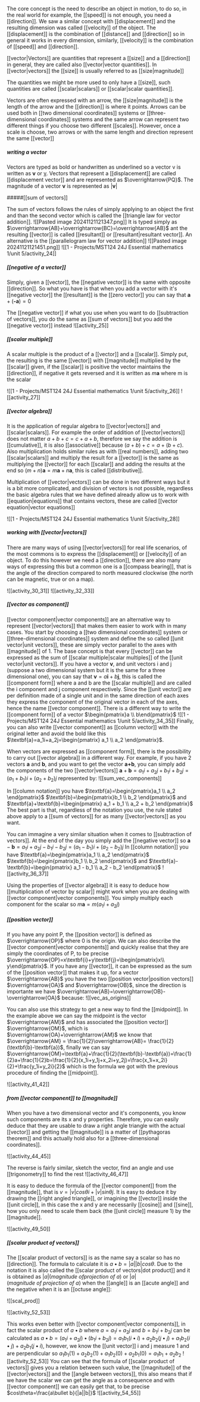 The core concept is the need to describe an object in motion, to do so, in the real world for example, the [[speed]] is not enough, you need a [[direction]].
We saw a similar concept with [[displacement]] and the resulting dimension was called [[velocity]] of the object. The [[displacement]] is the combination of [[distance]] and [[direction]] so in general it works in every dimension, similarly, [[velocity]] is the combination of [[speed]] and [[direction]].

[[vector|Vectors]] are quantities that represent a [[size]] and a [[direction]] in general, they are called also [[vector|vector quantities]]. In [[vector|vectors]] the [[size]] is usually referred to as [[size|magnitude]]

The quantities we might be more used to only have a [[size]], such quantities are called [[scalar|scalars]] or [[scalar|scalar quantities]].

Vectors are often expressed with an arrow, the [[size|magnitude]] is the length of the arrow and the [[direction]] is where it points. Arrows can be used both in [[two dimensional coordinates]] systems or [[three-dimensional coordinates]] systems and the same arrow can represent two different things if you choose two different [[scales]]. However, once a scale is choose, two arrows or with the same length and direction represent the same [[vector]]

##### writing a vector

Vectors are typed as bold or handwritten as underlined so a vector v is written as **v** or <u>v</u>. Vectors that represent a [[displacement]] are called [[displacement vector]] and are represented as $\overrightarrow{PQ}$.
The magnitude of a vector **v** is represented as |**v**|

#####[[sum of vectors]]

The sum of vectors follows the rules of simply applying to an object the first and than the second vector which is called the [[triangle law for vector addition]]. 
![[Pasted image 20241121121347.png]]
It is typed simply as $\overrightarrow{AB}+\overrightarrow{BC}=\overrightarrow{AB}$ ant the resulting [[vector]] is called [[resultant]] or [[resultant|resultant vector]].
An alternative is the [[parallelogram law for vector addition]]
![[Pasted image 20241121121451.png]]
![[1 - Projects/MST124 24J Essential mathematics 1/unit 5/activity_24]]


##### [[negative of a vector]]

Simply, given a [[vector]], the [[negative vector]] is the same with opposite [[direction]]. So what you have is that when you add a vector with it's [[negative vector]] the [[resultant]] is the [[zero vector]] you can say that $\textbf{a}+(\textbf{-a})=0$

The [[negative vector]] if what you use when you want to do [[subtraction of vectors]], you do the same as [[sum of vectors]] but you add the [[negative vector]] instead
![[activity_25]]

##### [[scalar multiple]]

A scalar multiple is the product of a [[vector]] and a [[scalar]]. Simply put, the resulting is the same [[vector]] with [[magnitude]] multiplied by the [[scalar]] given, if the [[scalar]] is positive the vector maintains the [[direction]], if negative it gets reversed and it is written as $m\textbf{a}$ where m is the scalar

![[1 - Projects/MST124 24J Essential mathematics 1/unit 5/activity_26]]
![[activity_27]]

##### [[vector algebra]]

It is the application of regular algebra to [[vector|vectors]] and [[scalar|scalars]]. For example the order of addition of [[vector|vectors]] does not matter $a+b+c=c+a+b$, therefore we say the addition is [[cumulative]], it is also [[associative]] because $(a+b)+c=a+(b+c)$.
Also multiplication holds similar rules as with [[real numbers]], adding two [[scalar|scalars]] and multiply the result for a [[vector]] is the same as multiplying the [[vector]] for each [[scalar]] and adding the results at the end so $(m+n)\textbf{a}=m\textbf{a}+n\textbf{a}$, this is called [[distributive]].

Multiplication of [[vector|vectors]] can be done in two different ways but it is a bit more complicated, and division of vectors is not possible, regardless the basic algebra rules that we have defined already allow us to work with [[equation|equations]] that contains vectors, these are called [[vector equation|vector equations]]

![[1 - Projects/MST124 24J Essential mathematics 1/unit 5/activity_28]]

##### working with [[vector|vectors]]

There are many ways of using [[vector|vectors]] for real life scenarios, of the most commons is to express the [[displacement]] or [[velocity]] of an object. To do this however we need a [[direction]], there are also many ways of expressing this but a common one is a [[compass bearing]], that is the angle of the direction compared to north measured clockwise (the north can be magnetic, true or on a map).

![[activity_30_31]]
![[activity_32_33]]

##### [[vector as component]]

[[vector component|vector components]] are an alternative way to represent [[vector|vectors]] that makes them easier to work with in many cases.
You start by choosing a [[two dimensional coordinates]] system or [[three-dimensional coordinates]] system and define the so called [[unit vector|unit vectors]], these are simply vector parallel to the axes with [[magnitude]] of 1.
The base concept is that every [[vector]] can be expressed as the sum of [[scalar multiple|scalar multiples]] of the [[unit vector|unit vectors]].
If you have a vector $\textbf{v}$, and unit vectors i and j (suppose a two dimensional system but it is the same for a three dimensional one), you can say that $\textbf{v}=a\textbf{i}+b\textbf{j}$, this is called the [[component form]] where a and b are the [[scalar multiple]] and are called the i component and j component respectively.
Since the [[unit vector]] are per definition made of a single unit and in the same direction of each axes they express the component of the original vector in each of the axes, hence the name [[vector component]].
There is a different way to write the [[component form]] of a vector $\begin{pmatrix}a \\ b\end{pmatrix}$
![[1 - Projects/MST124 24J Essential mathematics 1/unit 5/activity_34_35]]
Finally, you can also write [[vector component]] as [[column vector]] with the original letter and avoid the bold like this $\textbf{a}=a_1i+a_2j=\begin{pmatrix} a_1 \\ a_2 \end{pmatrix}$.

When vectors are expressed as [[component form]], there is the possibility to carry out [[vector algebra]] in a different way.
For example, if you have 2 vectors **a** and **b**, and you want to get the vector **a+b**, you can simply add the components of the two [[vector|vectors]] $\textbf{a}+\textbf{b}=a_1i+a_2j+b_1i+b_2j=(a_1+b_1)i+(a_2+b_2)j$ represented by: 
![[sum_vec_components]]

In [[column notation]] you have $\textbf{a}=\begin{pmatrix}a_1 \\ a_2 \end{pmatrix}$ $\textbf{b}=\begin{pmatrix}b_1 \\ b_2 \end{pmatrix}$ and $\textbf{a}+\textbf{b}=\begin{pmatrix} a_1 + b_1 \\ a_2 + b_2 \end{pmatrix}$
The best part is that, regardless of the notation you use, the rule stated above apply to a [[sum of vectors]] for as many [[vector|vectors]] as you want.

You can immagine a very similar situation when it comes to [[subtraction of vectors]]. At the end of the day you simply add the [[negative vector]] so $\textbf{a}-\textbf{b}=a_1i+a_2j-b_1i-b_2j=(a_1-b_1)i+(a_2-b_2)j$
In [[column notation]] you have $\textbf{a}=\begin{pmatrix}a_1 \\ a_2 \end{pmatrix}$ $\textbf{b}=\begin{pmatrix}b_1 \\ b_2 \end{pmatrix}$ and $\textbf{a}-\textbf{b}=\begin{pmatrix} a_1 - b_1 \\ a_2 - b_2 \end{pmatrix}$
![[activity_36_37]]

Using the properties of [[vector algebra]] it is easy to deduce how [[multiplication of vector by scalar]] might work when you are dealing with [[vector component|vector components]]. You simply multiply each component for the scalar so $m\textbf{a}=m(a_1i+a_2j)$

##### [[position vector]]

If you have any point P, the [[position vector]] is defined as $\overrightarrow{OP}$ where 0 is the origin. We can also describe the [[vector component|vector components]] and quickly realise that they are simply the coordinates of P, to be precise $\overrightarrow{OP}=x\textbf{i}+y\textbf{j}=\begin{pmatrix}x\\ y\end{pmatrix}$. If you have any [[vector]], it can be expressed as the sum of the [[position vector]] that makes it up, for a vector $\overrightarrow{AB}$ you have the two [[position vector|position vectors]] $\overrightarrow{OA}$  and $\overrightarrow{OB}$, since the direction is importante we have $\overrightarrow{AB}=\overrightarrow{OB}-\overrightarrow{OA}$ because:
![[vec_as_origins]]

You can also use this strategy to get a new way to find the [[midpoint]]. In the example above we can say the midpoint is the vector $\overrightarrow{AM}$ and has associated the [[position vector]] $\overrightarrow{OM}$, which is $\overrightarrow{OA}+\overrightarrow{AM}$ we know that $\overrightarrow{AM} = \frac{1}{2}\overrightarrow{AB}= \frac{1}{2}(\textbf{b}-\textbf{a})$, finally we can say $\overrightarrow{OM}=\textbf{a}+\frac{1}{2}(\textbf{b}-\textbf{a})=\frac{1}{2}a+\frac{1}{2}b=\frac{1}{2}(x_1i+y_1j+x_2i+y_2j)=\frac{x_1i+x_2i}{2}+\frac{y_1i+y_2i}{2}$ which is the formula we got  with the previous procedure of finding the [[midpoint]].

![[activity_41_42]]

##### from [[vector component]] to [[magnitude]]

When you have a two dimensional vector and it's components, you know such components are its x and y properties. Therefore, you can easily deduce that they are usable to draw a right angle triangle with the actual [[vector]] and getting the [[magnitude]] is a matter of [[pythagoras theorem]] and this actually hold also for a [[three-dimensional coordinates]].

![[activity_44_45]]

The reverse is fairly similar, sketch the vector, find an angle and use [[trigonometry]] to find the rest
![[activity_46_47]]

It is easy to deduce the formula of the [[vector component]] from the [[magnitude]], that is $v=|v|cos\theta i+ |v|sin\theta j$. It is easy to deduce it by drawing the [[right angled triangle]], or imagining the [[vector]] inside the [[unit circle]], in this case the x and y are necessarily [[cosine]] and [[sine]], how you only need to scale them back (the [[unit circle]] measure 1) by the [[magnitude]].

![[activity_49_50]]

##### [[scalar product of vectors]]

The [[scalar product of vectors]] is as the name say a scalar so has no [[direction]]. The formula to calculate it is $a \bullet b=|a||b|cos\theta$.
Due to the notation it is also called the [[scalar product of vectors|dot product]] and it is obtained as $|a|(magnitude\ of projection\ of\ a)$ or $|a|(magnitude\ of\ projection\ of\ a)$ when the [[angle]] is an [[acute angle]] and the negative when it is an [[octuse angle]]:

![[scal_prod]]

![[activity_52_53]]

This works even better with [[vector component|vector components]], in fact the scalar product of $a \bullet b$ where  $a=a_1i+a_2j$ and $b=b_1i+b_2j$ can be calculated as $a \bullet b = (a_1i+a_2j) \bullet (b_1i+b_2j)=a_1b_1(i \bullet i)+a_2b_2(j \bullet j)+a_1b_2(i\bullet j)+a_2b_1(j\bullet i)$, however, we know the [[unit vector]] i and j measure 1 and are perpendicular so $a_1b_1(1)+a_2b_2(1)+a_1b_2(0)+a_2b_1(0)=a_1b_1+a_2b_2$
![[activity_52_53]]
You can see that the formula of [[scalar product of vectors]] gives you a relation between such value, the [[magnitude]] of the [[vector|vectors]] and the [[angle between vectors]], this also means that if we have the scalar we can get the angle as a consequence and with [[vector component]] we can easily get that, to be precise $cos\theta=\frac{a\bullet b}{|a||b|}$
![[activity_54_55]]